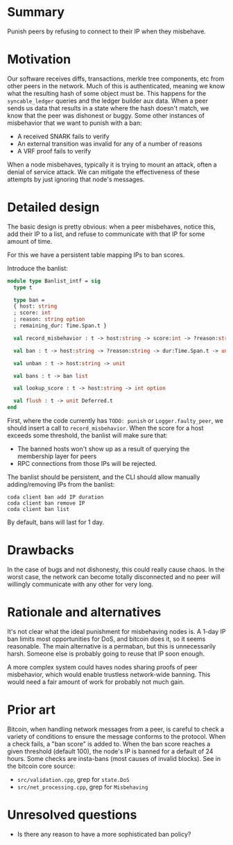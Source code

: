 # Summary
[summary]: #summary

Punish peers by refusing to connect to their IP when they misbehave.

# Motivation
[motivation]: #motivation

Our software receives diffs, transactions, merkle tree components, etc from
other peers in the network. Much of this is authenticated, meaning we know what
the resulting hash of some object must be. This happens for the `syncable_ledger`
queries and the ledger builder aux data. When a peer sends us data that
results in a state where the hash doesn't match, we know that the peer was
dishonest or buggy. Some other instances of misbehavior that we want to punish
with a ban:

- A received SNARK fails to verify
- An external transition was invalid for any of a number of reasons
- A VRF proof fails to verify

When a node misbehaves, typically it is trying to mount an attack, often a
denial of service attack. We can mitigate the effectiveness of these attempts
by just ignoring that node's messages.

# Detailed design
[detailed-design]: #detailed-design

The basic design is pretty obvious: when a peer misbehaves, notice this, add
their IP to a list, and refuse to communicate with that IP for some amount of
time.

For this we have a persistent table mapping IPs to ban scores.

Introduce the banlist:

```ocaml
module type Banlist_intf = sig
  type t

  type ban =
  { host: string
  ; score: int
  ; reason: string option
  ; remaining_dur: Time.Span.t }

  val record_misbehavior : t -> host:string -> score:int -> ?reason:string -> unit

  val ban : t -> host:string -> ?reason:string -> dur:Time.Span.t -> unit

  val unban : t -> host:string -> unit

  val bans : t -> ban list

  val lookup_score : t -> host:string -> int option

  val flush : t -> unit Deferred.t
end
```

First, where the code currently has `TODO: punish` or `Logger.faulty_peer`, we
should insert a call to `record_misbehavior`. When the score for a host exceeds
some threshold, the banlist will make sure that:

- The banned hosts won't show up as a result of querying the membership layer
  for peers
- RPC connections from those IPs will be rejected.

The banlist should be persistent, and the CLI should allow manually
adding/removing IPs from the banlist:

```
coda client ban add IP duration
coda client ban remove IP
coda client ban list
```

By default, bans will last for 1 day.

# Drawbacks
[drawbacks]: #drawbacks

In the case of bugs and not dishonesty, this could really cause chaos. In the
worst case, the network can become totally disconnected and no peer will
willingly communicate with any other for very long.

# Rationale and alternatives
[rationale-and-alternatives]: #rationale-and-alternatives

It's not clear what the ideal punishment for misbehaving nodes is. A 1-day IP
ban limits most opportunities for DoS, and bitcoin does it, so it seems
reasonable. The main alternative is a permaban, but this is unnecessarily harsh.
Someone else is probably going to reuse that IP soon enough.

A more complex system could haves nodes sharing proofs of peer misbehavior,
which would enable trustless network-wide banning. This would need a fair
amount of work for probably not much gain.

# Prior art
[prior-art]: #prior-art

Bitcoin, when handling network messages from a peer, is careful to check a variety of
conditions to ensure the message conforms to the protocol. When a check fails,
a "ban score" is added to. When the ban score reaches a given threshold (default
100), the node's IP is banned for a default of 24 hours. Some checks are
insta-bans (most causes of invalid blocks). See in the bitcoin core source:

- `src/validation.cpp`, grep for `state.DoS`
- `src/net_processing.cpp`, grep for `Misbehaving`

# Unresolved questions
[unresolved-questions]: #unresolved-questions

- Is there any reason to have a more sophisticated ban policy?
